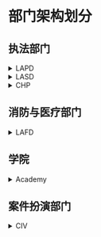 # 部门架构划分

## 执法部门

<details>

<summary>LAPD</summary>

Metro（都会司）

Traffic（交通司）

Detective Bureau（警探局）

Air Support Division（空中支援司）

FID（武力调查司）

</details>

<details>

<summary>LASD</summary>

Metro（都会司）

Traffic（交通司）

Detective Bureau（警探局）

Air Support Division（空中支援司）

FID（武力调查司）

</details>

<details>

<summary>CHP</summary>

Homeland Security（国土安全局）

Ranger（公园警察）

</details>

## 消防与医疗部门

<details>

<summary>LAFD</summary>



</details>

## 学院

<details>

<summary>Academy</summary>

PD

FD

</details>

## 案件扮演部门

<details>

<summary>CIV</summary>



</details>
